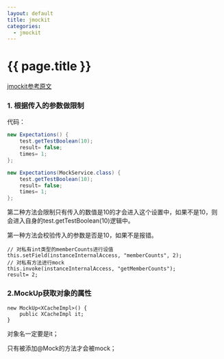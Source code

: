 ```yaml
---
layout: default
title: jmockit 
categories:
  - jmockit
---
```

# {{ page.title }}

[jmockit参考原文](http://www.iteye.com/blogs/tag/jmockit)

### 1. 根据传入的参数做限制
代码：

```java
new Expectations() {
	test.getTestBoolean(10);
	result= false;
	times= 1;
};

new Expectations(MockService.class) {
	test.getTestBoolean(10);
	result= false;
	times= 1;
};
```

第二种方法会限制只有传入的数值是10的才会进入这个设置中，如果不是10，则会进入自身的test.getTestBoolean(10)逻辑中。

第一种方法会校验传入的参数是否是10，如果不是报错。

	// 对私有int类型的memberCounts进行设值
	this.setField(instanceInternalAccess, "memberCounts", 2);
	// 对私有方法进行mock
	this.invoke(instanceInternalAccess, "getMemberCounts");
	result= 2;


### 2.MockUp获取对象的属性

	new MockUp<XCacheImpl>() {
		public XCacheImpl it;
	}

对象名一定要是it；

只有被添加@Mock的方法才会被mock；

